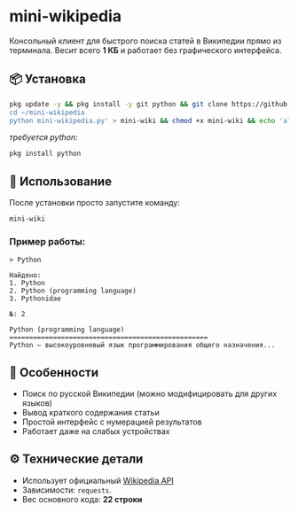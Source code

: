 # mini-wikipedia

Консольный клиент для быстрого поиска статей в Википедии прямо из терминала. Весит всего **1 КБ** и работает без графического интерфейса.

## 📦 Установка

```bash
pkg update -y && pkg install -y git python && git clone https://github.com/d1ezz9/mini-wikipedia.git && cd mini-wikipedia && pip install requests && echo '#!/bin/bash
cd ~/mini-wikipedia
python mini-wikipedia.py' > mini-wiki && chmod +x mini-wiki && echo 'alias mini-wiki="~/mini-wikipedia/mini-wiki"' >> ~/.bashrc && source ~/.bashrc && echo -e "\n\033[1;32mГотово! Теперь используйте \033[1;33mmini-wiki\033[1;32m для запуска.\033[0m"
```

*требуется python:*

```bash
pkg install python
```

## 🚀 Использование

После установки просто запустите команду:
```bash
mini-wiki
```

### Пример работы:
```text
> Python

Найдено:
1. Python
2. Python (programming language)
3. Pythonidae

№: 2

Python (programming language)
==================================================
Python — высокоуровневый язык программирования общего назначения...
```

## 🔧 Особенности
- Поиск по русской Википедии (можно модифицировать для других языков)
- Вывод краткого содержания статьи
- Простой интерфейс с нумерацией результатов
- Работает даже на слабых устройствах

## ⚙️ Технические детали
- Использует официальный [Wikipedia API](https://www.mediawiki.org/wiki/API:Main_page)
- Зависимости: `requests`.
- Вес основного кода: **22 строки**
